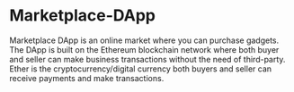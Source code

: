 # Marketplace-DApp
Marketplace DApp is an online market where you can purchase gadgets. The DApp is built on the Ethereum blockchain network where both buyer and seller can make business transactions without the need of third-party. Ether is the cryptocurrency/digital currency both buyers and seller can receive payments and make transactions.  
